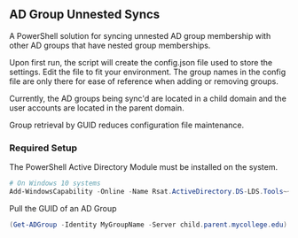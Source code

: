 ## AD Group Unnested Syncs

A PowerShell solution for syncing unnested AD group membership with other AD groups that have nested group memberships. 

Upon first run, the script will create the config.json file used to store the settings. Edit the file to fit your environment. The group names in the config file are only there for ease of reference when adding or removing groups.  

Currently, the AD groups being sync'd are located in a child domain and the user accounts are located in the parent domain.

Group retrieval by GUID reduces configuration file maintenance. 

### Required Setup

The PowerShell Active Directory Module must be installed on the system.

```powershell
# On Windows 10 systems
Add-WindowsCapability -Online -Name Rsat.ActiveDirectory.DS-LDS.Tools~~~~0.0.1.0
```

Pull the GUID of an AD Group
```powershell
(Get-ADGroup -Identity MyGroupName -Server child.parent.mycollege.edu).ObjectGUID.ToString();
```

